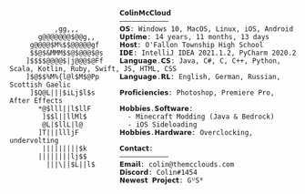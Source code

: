                                𝗖𝗼𝗹𝗶𝗻𝗠𝗰𝗖𝗹𝗼𝘂𝗱                        
                               ———————————— 
               ,gg,,,          𝗢𝗦: Windows 10, MacOS, Linux, iOS, Android
           g@@@@@@@$@@g,,      𝗨𝗽𝘁𝗶𝗺𝗲: 14 years, 11 months, 13 days
         g@@@@$M%$$@@@@@gf     𝗛𝗼𝘀𝘁: O'Fallon Township High School
         $$@$&MMM$$@$@@@$@s    𝗜𝗗𝗘: IntelliJ IDEA 2021.1.2, PyCharm 2020.2
        ]$$$$@@@@$|j@@@$@Ff    𝗟𝗮𝗻𝗴𝘂𝗮𝗴𝗲.𝗖𝗦: Java, C#, C, C++, Python, Scala, Kotlin, Ruby, Swift, JS, HTML, CSS
        ]$@$$%M%{l@l$M$@Pp     𝗟𝗮𝗻𝗴𝘂𝗮𝗴𝗲.𝗥𝗟: English, German, Russian, Scottish Gaelic
         ]$Q@L|||$iLj$l$s      𝗣𝗿𝗼𝗳𝗶𝗰𝗶𝗲𝗻𝗰𝗶𝗲𝘀: Photoshop, Premiere Pro, After Effects
           *@$lll||l$llF       𝗛𝗼𝗯𝗯𝗶𝗲𝘀.𝗦𝗼𝗳𝘁𝘄𝗮𝗿𝗲: 
            ]$$l||llMl$          - Minecraft Modding (Java & Bedrock)
            @L|$llL|l@           - iOS Sideloading
           ]T|||llljF          𝗛𝗼𝗯𝗯𝗶𝗲𝘀.𝗛𝗮𝗿𝗱𝘄𝗮𝗿𝗲: Overclocking, undervolting
            |||||||||$k        𝗖𝗼𝗻𝘁𝗮𝗰𝘁:
           ||||||||lj$$        ———————————— 
             |||\||$L||l$      𝗘𝗺𝗮𝗶𝗹: colin@themcclouds.com
                               𝗗𝗶𝘀𝗰𝗼𝗿𝗱: Colin#1454
                               𝗡𝗲𝘄𝗲𝘀𝘁 𝗣𝗿𝗼𝗷𝗲𝗰𝘁: GᵁSᴮ
